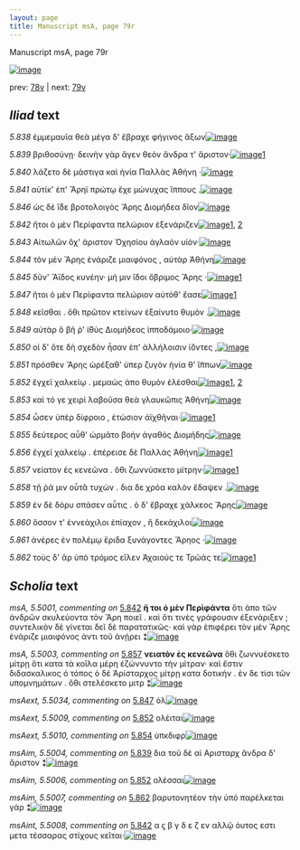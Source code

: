 ```yaml
---
layout: page
title: Manuscript msA, page 79r
---
```


Manuscript msA, page 79r

[![image](http://www.homermultitext.org/iipsrv?OBJ=IIP,1.0&FIF=/project/homer/pyramidal/deepzoom/hmt/vaimg/2017a/VA079RN_0080.tif&WID=100&CVT=JPEG)](http://www.homermultitext.org/ict2/?urn=urn:cite2:hmt:vaimg.2017a:VA079RN_0080)

prev:  [78v](../78v/) | next:  [79v](../79v/)

## *Iliad* text

*5.838* <a id="5.838"/> ἐμμεμαυῖα θεὰ μέγα δ' ἔβραχε φήγινος ἄξων[![image](http://www.homermultitext.org/iipsrv?OBJ=IIP,1.0&FIF=/project/homer/pyramidal/deepzoom/hmt/vaimg/2017a/VA079RN_0080.tif&RGN=0.179,0.2126,0.426,0.0391&WID=1000&CVT=JPEG)](http://www.homermultitext.org/ict2/?urn=urn:cite2:hmt:vaimg.2017a:VA079RN_0080@0.179,0.2126,0.426,0.0391)

*5.839* <a id="5.839"/> βριθοσύνῃ· δεινὴν γὰρ ἄγεν θεὸν ἄνδρα τ' ἄριστον·[![image](http://www.homermultitext.org/iipsrv?OBJ=IIP,1.0&FIF=/project/homer/pyramidal/deepzoom/hmt/vaimg/2017a/VA079RN_0080.tif&RGN=0.177,0.2307,0.426,0.0368&WID=1000&CVT=JPEG)](http://www.homermultitext.org/ict2/?urn=urn:cite2:hmt:vaimg.2017a:VA079RN_0080@0.177,0.2307,0.426,0.0368)[1](#msAim_5.5004)

*5.840* <a id="5.840"/> λάζετο δὲ μάστιγα καὶ ἡνία Παλλὰς 						Ἀθήνη ·[![image](http://www.homermultitext.org/iipsrv?OBJ=IIP,1.0&FIF=/project/homer/pyramidal/deepzoom/hmt/vaimg/2017a/VA079RN_0080.tif&RGN=0.17,0.2517,0.4,0.0338&WID=1000&CVT=JPEG)](http://www.homermultitext.org/ict2/?urn=urn:cite2:hmt:vaimg.2017a:VA079RN_0080@0.17,0.2517,0.4,0.0338)

*5.841* <a id="5.841"/> αὐτίκ' ἐπ' Ἄρηϊ πρώτῳ 					ἔχε μώνυχας ἵππους .[![image](http://www.homermultitext.org/iipsrv?OBJ=IIP,1.0&FIF=/project/homer/pyramidal/deepzoom/hmt/vaimg/2017a/VA079RN_0080.tif&RGN=0.176,0.2682,0.408,0.0346&WID=1000&CVT=JPEG)](http://www.homermultitext.org/ict2/?urn=urn:cite2:hmt:vaimg.2017a:VA079RN_0080@0.176,0.2682,0.408,0.0346)

*5.846* <a id="5.846"/> ὡς δὲ ἴ̈δε βροτολοιγὸς Ἄρης 					 Διομήδεα δῖον[![image](http://www.homermultitext.org/iipsrv?OBJ=IIP,1.0&FIF=/project/homer/pyramidal/deepzoom/hmt/vaimg/2017a/VA079RN_0080.tif&RGN=0.176,0.287,0.409,0.0361&WID=1000&CVT=JPEG)](http://www.homermultitext.org/ict2/?urn=urn:cite2:hmt:vaimg.2017a:VA079RN_0080@0.176,0.287,0.409,0.0361)

*5.842* <a id="5.842"/> ἤτοι ὁ μὲν Περίφαντα 					πελώριον ἐξενάριζεν[![image](http://www.homermultitext.org/iipsrv?OBJ=IIP,1.0&FIF=/project/homer/pyramidal/deepzoom/hmt/vaimg/2017a/VA079RN_0080.tif&RGN=0.177,0.3058,0.392,0.0391&WID=1000&CVT=JPEG)](http://www.homermultitext.org/ict2/?urn=urn:cite2:hmt:vaimg.2017a:VA079RN_0080@0.177,0.3058,0.392,0.0391)[1](#msAint_5.5008), [2](#msA_5.5001)

*5.843* <a id="5.843"/> Αἰτωλῶν ὅχ' 					άριστον Ὀχησίου ἀγλαὸν 					υἱόν·[![image](http://www.homermultitext.org/iipsrv?OBJ=IIP,1.0&FIF=/project/homer/pyramidal/deepzoom/hmt/vaimg/2017a/VA079RN_0080.tif&RGN=0.175,0.3253,0.371,0.0391&WID=1000&CVT=JPEG)](http://www.homermultitext.org/ict2/?urn=urn:cite2:hmt:vaimg.2017a:VA079RN_0080@0.175,0.3253,0.371,0.0391)

*5.844* <a id="5.844"/> τὸν μὲν Ἄρης ἐνάριζε 					μιαιφόνος , αὐτὰρ Ἀθήνη[![image](http://www.homermultitext.org/iipsrv?OBJ=IIP,1.0&FIF=/project/homer/pyramidal/deepzoom/hmt/vaimg/2017a/VA079RN_0080.tif&RGN=0.169,0.3456,0.409,0.0361&WID=1000&CVT=JPEG)](http://www.homermultitext.org/ict2/?urn=urn:cite2:hmt:vaimg.2017a:VA079RN_0080@0.169,0.3456,0.409,0.0361)

*5.845* <a id="5.845"/> δῦν' Ἄϊδος κυνέην· μή 					μιν ἴδοι ὄβριμος Ἄρης ·[![image](http://www.homermultitext.org/iipsrv?OBJ=IIP,1.0&FIF=/project/homer/pyramidal/deepzoom/hmt/vaimg/2017a/VA079RN_0080.tif&RGN=0.17,0.3644,0.409,0.0361&WID=1000&CVT=JPEG)](http://www.homermultitext.org/ict2/?urn=urn:cite2:hmt:vaimg.2017a:VA079RN_0080@0.17,0.3644,0.409,0.0361)[1](#msAim_5.5005)

*5.847* <a id="5.847"/> ἤτοι ὁ μὲν Περίφαντα 					πελώριον αὐτόθ' ἔασε[![image](http://www.homermultitext.org/iipsrv?OBJ=IIP,1.0&FIF=/project/homer/pyramidal/deepzoom/hmt/vaimg/2017a/VA079RN_0080.tif&RGN=0.176,0.3854,0.388,0.0361&WID=1000&CVT=JPEG)](http://www.homermultitext.org/ict2/?urn=urn:cite2:hmt:vaimg.2017a:VA079RN_0080@0.176,0.3854,0.388,0.0361)[1](#msAext_5.5034)

*5.848* <a id="5.848"/> κεῖσθαι . ὅθι πρῶτον κτείνων ἐξαίνυτο θυμὸν .[![image](http://www.homermultitext.org/iipsrv?OBJ=IIP,1.0&FIF=/project/homer/pyramidal/deepzoom/hmt/vaimg/2017a/VA079RN_0080.tif&RGN=0.178,0.4042,0.41,0.0361&WID=1000&CVT=JPEG)](http://www.homermultitext.org/ict2/?urn=urn:cite2:hmt:vaimg.2017a:VA079RN_0080@0.178,0.4042,0.41,0.0361)

*5.849* <a id="5.849"/> αὐτὰρ ὃ βῆ ῥ' ἰ̈θὺς Διομήδεος ἱπποδάμοιο·[![image](http://www.homermultitext.org/iipsrv?OBJ=IIP,1.0&FIF=/project/homer/pyramidal/deepzoom/hmt/vaimg/2017a/VA079RN_0080.tif&RGN=0.176,0.4237,0.372,0.0361&WID=1000&CVT=JPEG)](http://www.homermultitext.org/ict2/?urn=urn:cite2:hmt:vaimg.2017a:VA079RN_0080@0.176,0.4237,0.372,0.0361)

*5.850* <a id="5.850"/> οἱ δ' ὅτε δὴ σχεδὸν ἦσαν ἐπ' ἀλλήλοισιν ἰ̈όντες ,[![image](http://www.homermultitext.org/iipsrv?OBJ=IIP,1.0&FIF=/project/homer/pyramidal/deepzoom/hmt/vaimg/2017a/VA079RN_0080.tif&RGN=0.176,0.4418,0.401,0.0361&WID=1000&CVT=JPEG)](http://www.homermultitext.org/ict2/?urn=urn:cite2:hmt:vaimg.2017a:VA079RN_0080@0.176,0.4418,0.401,0.0361)

*5.851* <a id="5.851"/> πρόσθεν Ἄρης ὠρέξαθ' ὑπερ ζυγὸν ἡνία θ' ἵ̈ππων[![image](http://www.homermultitext.org/iipsrv?OBJ=IIP,1.0&FIF=/project/homer/pyramidal/deepzoom/hmt/vaimg/2017a/VA079RN_0080.tif&RGN=0.169,0.4621,0.449,0.0338&WID=1000&CVT=JPEG)](http://www.homermultitext.org/ict2/?urn=urn:cite2:hmt:vaimg.2017a:VA079RN_0080@0.169,0.4621,0.449,0.0338)

*5.852* <a id="5.852"/> ἔγχεϊ χαλκείῳ . μεμαὼς ἀπο θυμὸν ἑλέσθαι[![image](http://www.homermultitext.org/iipsrv?OBJ=IIP,1.0&FIF=/project/homer/pyramidal/deepzoom/hmt/vaimg/2017a/VA079RN_0080.tif&RGN=0.17,0.4831,0.396,0.0338&WID=1000&CVT=JPEG)](http://www.homermultitext.org/ict2/?urn=urn:cite2:hmt:vaimg.2017a:VA079RN_0080@0.17,0.4831,0.396,0.0338)[1](#msAim_5.5006), [2](#msAext_5.5009)

*5.853* <a id="5.853"/> καὶ τό γε χειρὶ λαβοῦσα θεὰ γλαυκῶπις Ἀθήνη[![image](http://www.homermultitext.org/iipsrv?OBJ=IIP,1.0&FIF=/project/homer/pyramidal/deepzoom/hmt/vaimg/2017a/VA079RN_0080.tif&RGN=0.171,0.5019,0.414,0.0338&WID=1000&CVT=JPEG)](http://www.homermultitext.org/ict2/?urn=urn:cite2:hmt:vaimg.2017a:VA079RN_0080@0.171,0.5019,0.414,0.0338)

*5.854* <a id="5.854"/> ὦσεν ὑπὲρ δίφροιο , ἐτώσιον ἀϊχθῆναι·[![image](http://www.homermultitext.org/iipsrv?OBJ=IIP,1.0&FIF=/project/homer/pyramidal/deepzoom/hmt/vaimg/2017a/VA079RN_0080.tif&RGN=0.169,0.5207,0.364,0.0338&WID=1000&CVT=JPEG)](http://www.homermultitext.org/ict2/?urn=urn:cite2:hmt:vaimg.2017a:VA079RN_0080@0.169,0.5207,0.364,0.0338)[1](#msAext_5.5010)

*5.855* <a id="5.855"/> δεύτερος αὖθ' ὡρμᾶτο βοὴν ἀγαθὸς Διομήδης[![image](http://www.homermultitext.org/iipsrv?OBJ=IIP,1.0&FIF=/project/homer/pyramidal/deepzoom/hmt/vaimg/2017a/VA079RN_0080.tif&RGN=0.161,0.5387,0.427,0.0331&WID=1000&CVT=JPEG)](http://www.homermultitext.org/ict2/?urn=urn:cite2:hmt:vaimg.2017a:VA079RN_0080@0.161,0.5387,0.427,0.0331)

*5.856* <a id="5.856"/> ἔγχεϊ χαλκείῳ . ἐπέρεισε δὲ Παλλὰς 						Ἀθήνη[![image](http://www.homermultitext.org/iipsrv?OBJ=IIP,1.0&FIF=/project/homer/pyramidal/deepzoom/hmt/vaimg/2017a/VA079RN_0080.tif&RGN=0.166,0.5567,0.419,0.0406&WID=1000&CVT=JPEG)](http://www.homermultitext.org/ict2/?urn=urn:cite2:hmt:vaimg.2017a:VA079RN_0080@0.166,0.5567,0.419,0.0406)[1](#msA_5.5002)

*5.857* <a id="5.857"/> νείατον ἐς κενεῶνα . ὅθι ζωννύσκετο μίτρην·[![image](http://www.homermultitext.org/iipsrv?OBJ=IIP,1.0&FIF=/project/homer/pyramidal/deepzoom/hmt/vaimg/2017a/VA079RN_0080.tif&RGN=0.165,0.5808,0.435,0.0316&WID=1000&CVT=JPEG)](http://www.homermultitext.org/ict2/?urn=urn:cite2:hmt:vaimg.2017a:VA079RN_0080@0.165,0.5808,0.435,0.0316)[1](#msA_5.5003)

*5.858* <a id="5.858"/> τῇ ῥά μιν οὖτᾰ τυχὼν . δια δε χρόα καλὸν ἔδαψεν .[![image](http://www.homermultitext.org/iipsrv?OBJ=IIP,1.0&FIF=/project/homer/pyramidal/deepzoom/hmt/vaimg/2017a/VA079RN_0080.tif&RGN=0.163,0.5973,0.447,0.0361&WID=1000&CVT=JPEG)](http://www.homermultitext.org/ict2/?urn=urn:cite2:hmt:vaimg.2017a:VA079RN_0080@0.163,0.5973,0.447,0.0361)

*5.859* <a id="5.859"/> ἐν δὲ δόρυ σπάσεν αὖτις . ὁ δ' ἔβραχε χάλκεος Ἄρης[![image](http://www.homermultitext.org/iipsrv?OBJ=IIP,1.0&FIF=/project/homer/pyramidal/deepzoom/hmt/vaimg/2017a/VA079RN_0080.tif&RGN=0.162,0.6153,0.461,0.0361&WID=1000&CVT=JPEG)](http://www.homermultitext.org/ict2/?urn=urn:cite2:hmt:vaimg.2017a:VA079RN_0080@0.162,0.6153,0.461,0.0361)

*5.860* <a id="5.860"/> ὅσσον τ' ἐννεάχιλοι ἐπίαχον , ἢ δεκάχιλοι[![image](http://www.homermultitext.org/iipsrv?OBJ=IIP,1.0&FIF=/project/homer/pyramidal/deepzoom/hmt/vaimg/2017a/VA079RN_0080.tif&RGN=0.163,0.6364,0.4,0.0361&WID=1000&CVT=JPEG)](http://www.homermultitext.org/ict2/?urn=urn:cite2:hmt:vaimg.2017a:VA079RN_0080@0.163,0.6364,0.4,0.0361)

*5.861* <a id="5.861"/> ἀνέρες ἐν πολέμῳ ἔριδα ξυνάγοντες Ἄρηος ·[![image](http://www.homermultitext.org/iipsrv?OBJ=IIP,1.0&FIF=/project/homer/pyramidal/deepzoom/hmt/vaimg/2017a/VA079RN_0080.tif&RGN=0.163,0.6559,0.434,0.0353&WID=1000&CVT=JPEG)](http://www.homermultitext.org/ict2/?urn=urn:cite2:hmt:vaimg.2017a:VA079RN_0080@0.163,0.6559,0.434,0.0353)

*5.862* <a id="5.862"/> τοὺς δ' ἂρ ὑπὸ τρόμος εῖλεν Ἀχαιούς τε Τρῶάς τε[![image](http://www.homermultitext.org/iipsrv?OBJ=IIP,1.0&FIF=/project/homer/pyramidal/deepzoom/hmt/vaimg/2017a/VA079RN_0080.tif&RGN=0.16,0.6762,0.434,0.0353&WID=1000&CVT=JPEG)](http://www.homermultitext.org/ict2/?urn=urn:cite2:hmt:vaimg.2017a:VA079RN_0080@0.16,0.6762,0.434,0.0353)[1](#msAim_5.5007)

## *Scholia* text

*msA, 5.5001, commenting on* [5.842](#5.842)  <a id="msA_5.5001"/> **ἤ τοι ὁ μὲν Περὶφάντα** ὅτι ἀπο τῶν ἀνδρῶν σκυλεύοντα τὸν Ἄρη ποιεῖ . καὶ ὅτι τινὲς γράφουσιν ἐξενάριξεν ; συντελικὸν δὲ γίνεται δεῖ δὲ παρατατικῶς· καὶ γὰρ ἐπιφέρει τὸν μὲν Ἄρης ἐνάριζε μιαιφόνος ἀντι τοῦ ἀνῄρει ⁑[![image](http://www.homermultitext.org/iipsrv?OBJ=IIP,1.0&FIF=/project/homer/pyramidal/deepzoom/hmt/vaimg/2017a/VA079RN_0080.tif&RGN=0.17409727,0.13886584,0.56208548,0.04315353&WID=1000&CVT=JPEG)](http://www.homermultitext.org/ict2/?urn=urn:cite2:hmt:vaimg.2017a:VA079RN_0080@0.17409727,0.13886584,0.56208548,0.04315353)

*msA, 5.5003, commenting on* [5.857](#5.857)  <a id="msA_5.5003"/> **νειατὸν ἐς κενεῶνα** ὅθι ζωννυέσκετο μίτρῃ ὅτι κατα τὰ κοῖλα μέρη ἐζώννυντο τὴν μίτραν· καὶ ἔστιν διδασκαλικος ὁ τόπος ὁ δὲ Ἀρίσταρχος μίτρῃ κατα δοτικήν . ἐν δε τίσι τῶν υπομνημάτων . ὅθι στελέσκετο μιτρ ⁑[![image](http://www.homermultitext.org/iipsrv?OBJ=IIP,1.0&FIF=/project/homer/pyramidal/deepzoom/hmt/vaimg/2017a/VA079RN_0080.tif&RGN=0.60630066,0.57925311,0.18846721,0.08381743&WID=1000&CVT=JPEG)](http://www.homermultitext.org/ict2/?urn=urn:cite2:hmt:vaimg.2017a:VA079RN_0080@0.60630066,0.57925311,0.18846721,0.08381743)

*msAext, 5.5034, commenting on* [5.847](#5.847)  <a id="msAext_5.5034"/> ὀλ[![image](http://www.homermultitext.org/iipsrv?OBJ=IIP,1.0&FIF=/project/homer/pyramidal/deepzoom/hmt/vaimg/2017a/VA079RN_0080.tif&RGN=0.86145910,0.33969571,0.02542373,0.01715076&WID=1000&CVT=JPEG)](http://www.homermultitext.org/ict2/?urn=urn:cite2:hmt:vaimg.2017a:VA079RN_0080@0.86145910,0.33969571,0.02542373,0.01715076)

*msAext, 5.5009, commenting on* [5.852](#5.852)  <a id="msAext_5.5009"/> ολέιται[![image](http://www.homermultitext.org/iipsrv?OBJ=IIP,1.0&FIF=/project/homer/pyramidal/deepzoom/hmt/vaimg/2017a/VA079RN_0080.tif&RGN=0.84266765,0.48852006,0.03297716,0.01452282&WID=1000&CVT=JPEG)](http://www.homermultitext.org/ict2/?urn=urn:cite2:hmt:vaimg.2017a:VA079RN_0080@0.84266765,0.48852006,0.03297716,0.01452282)

*msAext, 5.5010, commenting on* [5.854](#5.854)  <a id="msAext_5.5010"/> ὑπκδιφρ[![image](http://www.homermultitext.org/iipsrv?OBJ=IIP,1.0&FIF=/project/homer/pyramidal/deepzoom/hmt/vaimg/2017a/VA079RN_0080.tif&RGN=0.83087693,0.52890733,0.05103169,0.01507607&WID=1000&CVT=JPEG)](http://www.homermultitext.org/ict2/?urn=urn:cite2:hmt:vaimg.2017a:VA079RN_0080@0.83087693,0.52890733,0.05103169,0.01507607)

*msAim, 5.5004, commenting on* [5.839](#5.839)  <a id="msAim_5.5004"/> δια τοῦ δὲ αἱ Αρισταρχ ἄνδρα δ' ἄριστον ⁑[![image](http://www.homermultitext.org/iipsrv?OBJ=IIP,1.0&FIF=/project/homer/pyramidal/deepzoom/hmt/vaimg/2017a/VA079RN_0080.tif&RGN=0.60206338,0.22876902,0.08235077,0.02282158&WID=1000&CVT=JPEG)](http://www.homermultitext.org/ict2/?urn=urn:cite2:hmt:vaimg.2017a:VA079RN_0080@0.60206338,0.22876902,0.08235077,0.02282158)

*msAim, 5.5006, commenting on* [5.852](#5.852)  <a id="msAim_5.5006"/> oλέσσαι[![image](http://www.homermultitext.org/iipsrv?OBJ=IIP,1.0&FIF=/project/homer/pyramidal/deepzoom/hmt/vaimg/2017a/VA079RN_0080.tif&RGN=0.55969049,0.49446750,0.04329403,0.01410788&WID=1000&CVT=JPEG)](http://www.homermultitext.org/ict2/?urn=urn:cite2:hmt:vaimg.2017a:VA079RN_0080@0.55969049,0.49446750,0.04329403,0.01410788)

*msAim, 5.5007, commenting on* [5.862](#5.862)  <a id="msAim_5.5007"/> βαρυτονητέον τὴν ὑπό παρέλκεται γάρ ⁑[![image](http://www.homermultitext.org/iipsrv?OBJ=IIP,1.0&FIF=/project/homer/pyramidal/deepzoom/hmt/vaimg/2017a/VA079RN_0080.tif&RGN=0.59929993,0.68727524,0.05471629,0.03623790&WID=1000&CVT=JPEG)](http://www.homermultitext.org/ict2/?urn=urn:cite2:hmt:vaimg.2017a:VA079RN_0080@0.59929993,0.68727524,0.05471629,0.03623790)

*msAint, 5.5008, commenting on* [5.842](#5.842)  <a id="msAint_5.5008"/> α ϛ β γ δ ε ζ εν αλλῷ ὁυτος εστι μετα τέσσαρας στίχους κεῖται·[![image](http://www.homermultitext.org/iipsrv?OBJ=IIP,1.0&FIF=/project/homer/pyramidal/deepzoom/hmt/vaimg/2017a/VA079RN_0080.tif&RGN=0.072,0.2742,0.103,0.1397&WID=1000&CVT=JPEG)](http://www.homermultitext.org/ict2/?urn=urn:cite2:hmt:vaimg.2017a:VA079RN_0080@0.072,0.2742,0.103,0.1397)